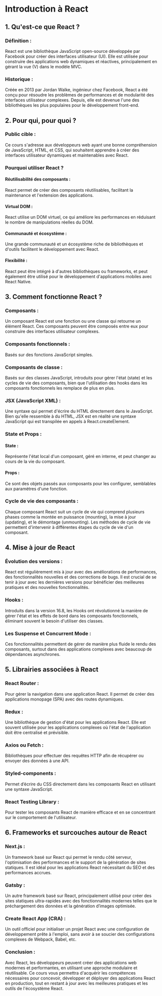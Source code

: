 # Introduction à React

## 1. Qu'est-ce que React ?

### Définition :
React est une bibliothèque JavaScript open-source développée par Facebook pour créer des interfaces utilisateur (UI). Elle est utilisée pour construire des applications web dynamiques et réactives, principalement en gérant la vue (V) dans le modèle MVC.

### Historique :
Créée en 2013 par Jordan Walke, ingénieur chez Facebook, React a été conçu pour résoudre les problèmes de performances et de modularité des interfaces utilisateur complexes. Depuis, elle est devenue l'une des bibliothèques les plus populaires pour le développement front-end.

## 2. Pour qui, pour quoi ?

### Public cible :
Ce cours s'adresse aux développeurs web ayant une bonne compréhension de JavaScript, HTML, et CSS, qui souhaitent apprendre à créer des interfaces utilisateur dynamiques et maintenables avec React.

### Pourquoi utiliser React ?

#### Réutilisabilité des composants : 
React permet de créer des composants réutilisables, facilitant la maintenance et l'extension des applications.

#### Virtual DOM : 
React utilise un DOM virtuel, ce qui améliore les performances en réduisant le nombre de manipulations réelles du DOM.

#### Communauté et écosystème : 
Une grande communauté et un écosystème riche de bibliothèques et d'outils facilitent le développement avec React.

#### Flexibilité :
React peut être intégré à d'autres bibliothèques ou frameworks, et peut également être utilisé pour le développement d'applications mobiles avec React Native.

## 3. Comment fonctionne React ?

### Composants :
Un composant React est une fonction ou une classe qui retourne un élément React. Ces composants peuvent être composés entre eux pour construire des interfaces utilisateur complexes.

### Composants fonctionnels : 
Basés sur des fonctions JavaScript simples.

### Composants de classe : 
Basés sur des classes JavaScript, introduits pour gérer l'état (state) et les cycles de vie des composants, bien que l'utilisation des hooks dans les composants fonctionnels les remplace de plus en plus.

### JSX (JavaScript XML) :
Une syntaxe qui permet d'écrire du HTML directement dans le JavaScript. Bien qu'elle ressemble à du HTML, JSX est en réalité une syntaxe JavaScript qui est transpilée en appels à React.createElement.

### State et Props :

#### State : 
Représente l'état local d'un composant, géré en interne, et peut changer au cours de la vie du composant.

#### Props : 
Ce sont des objets passés aux composants pour les configurer, semblables aux paramètres d'une fonction.

### Cycle de vie des composants :
Chaque composant React suit un cycle de vie qui comprend plusieurs phases comme la montée en puissance (mounting), la mise à jour (updating), et le démontage (unmounting). Les méthodes de cycle de vie permettent d'intervenir à différentes étapes du cycle de vie d'un composant.

## 4. Mise à jour de React

### Évolution des versions :
React est régulièrement mis à jour avec des améliorations de performances, des fonctionnalités nouvelles et des corrections de bugs. Il est crucial de se tenir à jour avec les dernières versions pour bénéficier des meilleures pratiques et des nouvelles fonctionnalités.

### Hooks :
Introduits dans la version 16.8, les Hooks ont révolutionné la manière de gérer l'état et les effets de bord dans les composants fonctionnels, éliminant souvent le besoin d'utiliser des classes.

### Les Suspense et Concurrent Mode :
Ces fonctionnalités permettent de gérer de manière plus fluide le rendu des composants, surtout dans des applications complexes avec beaucoup de dépendances asynchrones.

## 5. Librairies associées à React

### React Router :
Pour gérer la navigation dans une application React. Il permet de créer des applications monopage (SPA) avec des routes dynamiques.

### Redux :
Une bibliothèque de gestion d'état pour les applications React. Elle est souvent utilisée pour les applications complexes où l'état de l'application doit être centralisé et prévisible.

### Axios ou Fetch :
Bibliothèques pour effectuer des requêtes HTTP afin de récupérer ou envoyer des données à une API.

### Styled-components :
Permet d’écrire du CSS directement dans les composants React en utilisant une syntaxe JavaScript.

### React Testing Library :
Pour tester les composants React de manière efficace et en se concentrant sur le comportement de l'utilisateur.

## 6. Frameworks et surcouches autour de React

### Next.js :
Un framework basé sur React qui permet le rendu côté serveur, l'optimisation des performances et le support de la génération de sites statiques. Il est idéal pour les applications React nécessitant du SEO et des performances accrues.

### Gatsby :
Un autre framework basé sur React, principalement utilisé pour créer des sites statiques ultra-rapides avec des fonctionnalités modernes telles que le préchargement des données et la génération d’images optimisée.

### Create React App (CRA) :
Un outil officiel pour initialiser un projet React avec une configuration de développement prête à l'emploi, sans avoir à se soucier des configurations complexes de Webpack, Babel, etc.

### Conclusion :
Avec React, les développeurs peuvent créer des applications web modernes et performantes, en utilisant une approche modulaire et réutilisable. Ce cours vous permettra d'acquérir les compétences nécessaires pour concevoir, développer et déployer des applications React en production, tout en restant à jour avec les meilleures pratiques et les outils de l'écosystème React.